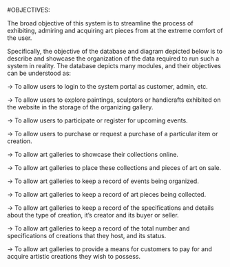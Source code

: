 #OBJECTIVES:

The broad objective of this system is to streamline the process of exhibiting, admiring and
acquiring art pieces from at the extreme comfort of the user.

Specifically, the objective of the database and diagram depicted below is to describe and
showcase the organization of the data required to run such a system in reality. The database
depicts many modules, and their objectives can be understood as:

-> To allow users to login to the system portal as customer, admin, etc.

-> To allow users to explore paintings, sculptors or handicrafts exhibited on the website in
the storage of the organizing gallery.

-> To allow users to participate or register for upcoming events.

-> To allow users to purchase or request a purchase of a particular item or creation.

-> To allow art galleries to showcase their collections online.

-> To allow art galleries to place these collections and pieces of art on sale.

-> To allow art galleries to keep a record of events being organized.

-> To allow art galleries to keep a record of art pieces being collected.

-> To allow art galleries to keep a record of the specifications and details about the type of
creation, it’s creator and its buyer or seller.

-> To allow art galleries to keep a record of the total number and specifications of creations
that they host, and its status.

-> To allow art galleries to provide a means for customers to pay for and acquire artistic
creations they wish to possess.
